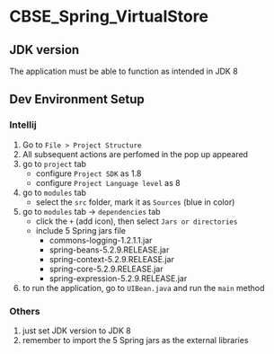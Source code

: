 # CBSE_Spring_VirtualStore

## JDK version
The application must be able to function as intended in JDK 8

## Dev Environment Setup
### Intellij
1. Go to `File > Project Structure` 
2. All subsequent actions are perfomed in the pop up appeared
3. go to `project` tab
    - configure `Project SDK` as 1.8
    - configure `Project Language level` as 8
4. go to `modules` tab
    - select the `src` folder, mark it as `Sources` (blue in color)
5. go to `modules` tab -> `dependencies` tab
    - click the `+` (add icon), then select `Jars or directories`
    - include 5 Spring jars file
        - commons-logging-1.2.1.1.jar
        - spring-beans-5.2.9.RELEASE.jar
        - spring-context-5.2.9.RELEASE.jar
        - spring-core-5.2.9.RELEASE.jar
        - spring-expression-5.2.9.RELEASE.jar
6. to run the application, go to `UIBean.java` and run the `main` method

### Others
1. just set JDK version to JDK 8 
2. remember to import the 5 Spring jars as the external libraries
